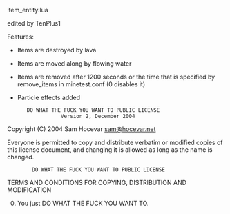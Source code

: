 item_entity.lua

edited by TenPlus1

Features:
- Items are destroyed by lava
- Items are moved along by flowing water
- Items are removed after 1200 seconds or the time that is specified by
   remove_items in minetest.conf (0 disables it)
- Particle effects added


         DO WHAT THE FUCK YOU WANT TO PUBLIC LICENSE
                    Version 2, December 2004

 Copyright (C) 2004 Sam Hocevar <sam@hocevar.net>

 Everyone is permitted to copy and distribute verbatim or modified
 copies of this license document, and changing it is allowed as long
 as the name is changed.

            DO WHAT THE FUCK YOU WANT TO PUBLIC LICENSE
   TERMS AND CONDITIONS FOR COPYING, DISTRIBUTION AND MODIFICATION

  0. You just DO WHAT THE FUCK YOU WANT TO. 
